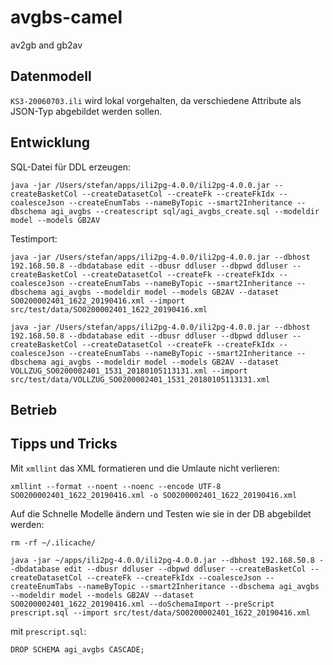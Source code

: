 # avgbs-camel
av2gb and gb2av

## Datenmodell
`KS3-20060703.ili` wird lokal vorgehalten, da verschiedene Attribute als JSON-Typ abgebildet werden sollen.

## Entwicklung
SQL-Datei für DDL erzeugen:
```
java -jar /Users/stefan/apps/ili2pg-4.0.0/ili2pg-4.0.0.jar --createBasketCol --createDatasetCol --createFk --createFkIdx --coalesceJson --createEnumTabs --nameByTopic --smart2Inheritance --dbschema agi_avgbs --createscript sql/agi_avgbs_create.sql --modeldir model --models GB2AV
```

Testimport:
```
java -jar /Users/stefan/apps/ili2pg-4.0.0/ili2pg-4.0.0.jar --dbhost 192.168.50.8 --dbdatabase edit --dbusr ddluser --dbpwd ddluser --createBasketCol --createDatasetCol --createFk --createFkIdx --coalesceJson --createEnumTabs --nameByTopic --smart2Inheritance --dbschema agi_avgbs --modeldir model --models GB2AV --dataset SO0200002401_1622_20190416.xml --import src/test/data/SO0200002401_1622_20190416.xml

java -jar /Users/stefan/apps/ili2pg-4.0.0/ili2pg-4.0.0.jar --dbhost 192.168.50.8 --dbdatabase edit --dbusr ddluser --dbpwd ddluser --createBasketCol --createDatasetCol --createFk --createFkIdx --coalesceJson --createEnumTabs --nameByTopic --smart2Inheritance --dbschema agi_avgbs --modeldir model --models GB2AV --dataset VOLLZUG_SO0200002401_1531_20180105113131.xml --import src/test/data/VOLLZUG_SO0200002401_1531_20180105113131.xml
```

## Betrieb


## Tipps und Tricks

Mit `xmllint` das XML formatieren und die Umlaute nicht verlieren:
```
xmllint --format --noent --noenc --encode UTF-8 SO0200002401_1622_20190416.xml -o SO0200002401_1622_20190416.xml
```

Auf die Schnelle Modelle ändern und Testen wie sie in der DB abgebildet werden:
```
rm -rf ~/.ilicache/

java -jar ~/apps/ili2pg-4.0.0/ili2pg-4.0.0.jar --dbhost 192.168.50.8 --dbdatabase edit --dbusr ddluser --dbpwd ddluser --createBasketCol --createDatasetCol --createFk --createFkIdx --coalesceJson --createEnumTabs --nameByTopic --smart2Inheritance --dbschema agi_avgbs --modeldir model --models GB2AV --dataset SO0200002401_1622_20190416.xml --doSchemaImport --preScript prescript.sql --import src/test/data/SO0200002401_1622_20190416.xml
```
mit `prescript.sql`:
```
DROP SCHEMA agi_avgbs CASCADE;
```

